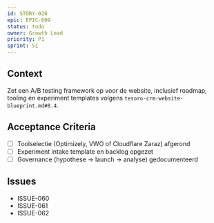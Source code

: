 ```yaml
---
id: STORY-026
epic: EPIC-009
status: todo
owner: Growth Lead
priority: P1
sprint: S1
---
```


## Context
Zet een A/B testing framework op voor de website, inclusief roadmap, tooling en experiment templates volgens `tesoro-crm-website-blueprint.md#8.4`.

## Acceptance Criteria
- [ ] Toolselectie (Optimizely, VWO of Cloudflare Zaraz) afgerond
- [ ] Experiment intake template en backlog opgezet
- [ ] Governance (hypothese → launch → analyse) gedocumenteerd

## Issues
- ISSUE-060
- ISSUE-061
- ISSUE-062
